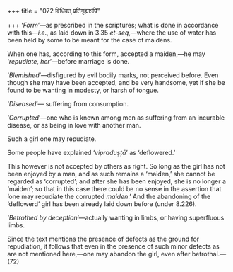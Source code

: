 +++
title = "072 विधिवत् प्रतिगृह्याऽपि"

+++
‘*Form*’—as prescribed in the scriptures; what is done in accordance
with this—*i.e*., as laid down in 3.35 *et-seq*,—where the use of water
has been held by some to be meant for the case of maidens.

When one has, according to this form, accepted a maiden,—he may
‘*repudiate*, *her*’—before marriage is done.

‘*Blemished*’—disfigured by evil bodily marks, not perceived before.
Even though she may have been accepted, and be very handsome, yet if she
be found to be wanting in modesty, or harsh of tongue.

‘*Diseased*’— suffering from consumption.

‘*Corrupted*’—one who is known among men as suffering from an incurable
disease, or as being in love with another man.

Such a girl one may repudiate.

Some people have explained ‘*vipraduṣṭā*’ as ‘deflowered.’

This however is not accepted by others as right. So long as the girl has
not been enjoyed by a man, and as such remains a ‘maiden,’ she cannot be
regarded as ‘corrupted’; and after she has been enjoyed, she is no
longer a ‘maiden’; so that in this case there could be no sense in the
assertion that ‘one may repudiate the corrupted *maiden*.’ And the
abandoning of the ‘deflowerd’ girl has been already laid down before
(under 8.226).

‘*Betrothed by deception*’—actually wanting in limbs, or having
superfluous limbs.

Since the text mentions the presence of defects as the ground for
repudiation, it follows that even in the presence of such minor defects
as are not mentioned here,—one may abandon the girl, even after
betrothal.—(72)


